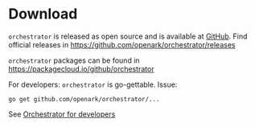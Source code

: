 # Download

`orchestrator` is released as open source and is available at [GitHub](https://github.com/openark/orchestrator).
Find official releases in https://github.com/openark/orchestrator/releases

`orchestrator` packages can be found in https://packagecloud.io/github/orchestrator

For developers: `orchestrator` is go-gettable. Issue:

	go get github.com/openark/orchestrator/...

See [Orchestrator for developers](developers.md)
